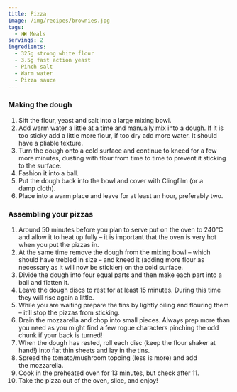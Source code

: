 ```yaml
---
title: Pizza
image: /img/recipes/brownies.jpg
tags:
  - 🍽 Meals
servings: 2
ingredients:
  - 325g strong white flour
  - 3.5g fast action yeast
  - Pinch salt
  - Warm water
  - Pizza sauce
---
```

### Making the dough

1. Sift the flour, yeast and salt into a large mixing bowl.
2. Add warm water a little at a time and manually mix into a dough. If it is too sticky add a little more flour, if too dry add more water. It should have a pliable texture.
3. Turn the dough onto a cold surface and continue to kneed for a few more minutes, dusting with flour from time to time to prevent it sticking to the surface.
4. Fashion it into a ball.
5. Put the dough back into the bowl and cover with Clingfilm (or a damp cloth).
6. Place into a warm place and leave for at least an hour, preferably two.

### Assembling your pizzas

1. Around 50 minutes before you plan to serve put on the oven to 240°C and allow it to heat up fully – it is important that the oven is very hot when you put the pizzas in.
2. At the same time remove the dough from the mixing bowl – which should have trebled in size – and kneed it (adding more flour as necessary as it will now be stickier) on the cold surface.
3. Divide the dough into four equal parts and then make each part into a ball and flatten it.
4. Leave the dough discs to rest for at least 15 minutes. During this time they will rise again a little.
5. While you are waiting prepare the tins by lightly oiling and flouring them – it’ll stop the pizzas from sticking.
6. Drain the mozzarella and chop into small pieces. Always prep more than you need as you might find a few rogue characters pinching the odd chunk if your back is turned!
7. When the dough has rested, roll each disc (keep the flour shaker at hand!) into flat thin sheets and lay in the tins.
8. Spread the tomato/mushroom topping (less is more) and add the mozzarella.
9. Cook in the preheated oven for 13 minutes, but check after 11.
10. Take the pizza out of the oven, slice, and enjoy!
